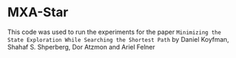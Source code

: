 # MXA-Star

This code was used to run the experiments for the paper ``Minimizing the State Exploration While Searching the Shortest Path`` by Daniel Koyfman, Shahaf S. Shperberg, Dor Atzmon and Ariel Felner
